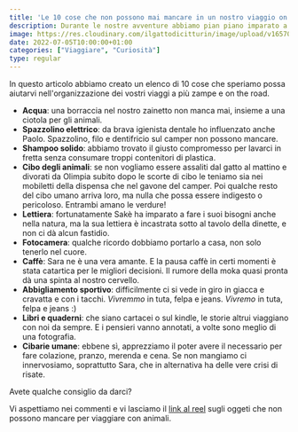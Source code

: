 ```yaml
---
title: 'Le 10 cose che non possono mai mancare in un nostro viaggio on the road'
description: Durante le nostre avventure abbiamo pian piano imparato a capire quali fossero gli oggetti fondamentali da avere appresso, ovviamente ad uso umano e animale
image: https://res.cloudinary.com/ilgattodicitturin/image/upload/v1657024162/Articoli/10_cose_per_un_viaggio_ontheroad_udittt.jpg
date: 2022-07-05T10:00:00+01:00
categories: ["Viaggiare", "Curiosità"]
type: regular
---
```

In questo articolo abbiamo creato un elenco di 10 cose che speriamo possa aiutarvi nell'organizzazione dei vostri viaggi a più zampe e on the road.

* **Acqua**: una borraccia nel nostro zainetto non manca mai, insieme a una ciotola per gli animali.
* **Spazzolino elettrico**: da brava igienista dentale ho influenzato anche Paolo. Spazzolino, filo e dentifricio sul camper non possono mancare.
* **Shampoo solido**: abbiamo trovato il giusto compromesso per lavarci in fretta senza consumare troppi contenitori di plastica.
* **Cibo degli animali**: se non vogliamo essere assaliti dal gatto al mattino e divorati da Olimpia subito dopo le scorte di cibo le teniamo sia nei mobiletti della dispensa che nel gavone del camper. Poi qualche resto del cibo umano arriva loro, ma nulla che possa essere indigesto o pericoloso. Entrambi amano le verdure!
* **Lettiera**: fortunatamente Sakè ha imparato a fare i suoi bisogni anche nella natura, ma la sua lettiera è incastrata sotto al tavolo della dinette, e non ci dà alcun fastidio.
* **Fotocamera**: qualche ricordo dobbiamo portarlo a casa, non solo tenerlo nel cuore.
* **Caffè**: Sara ne è una vera amante. E la pausa caffè in certi momenti è stata catartica per le migliori decisioni. Il rumore della moka quasi pronta dà una spinta al nostro cervello.
* **Abbigliamento sportivo**: difficilmente ci si vede in giro in giacca e cravatta e con i tacchi. *Vivremmo* in tuta, felpa e jeans. *Vivremo* in tuta, felpa e jeans :)
* **Libri e quaderni**: che siano cartacei o sul kindle, le storie altrui viaggiano con noi da sempre. E i pensieri vanno annotati, a volte sono meglio di una fotografia.
* **Cibarie umane**: ebbene sì, apprezziamo il poter avere il necessario per fare colazione, pranzo, merenda e cena. Se non mangiamo ci innervosiamo, soprattutto Sara, che in alternativa ha delle vere crisi di risate.


Avete qualche consiglio da darci?   

Vi aspettiamo nei commenti e vi lasciamo il [link al reel](https://www.instagram.com/reel/CfoKWj7Da3m/?utm_source=ig_web_button_share_sheet) sugli oggeti che non possono mancare per viaggiare con animali. 